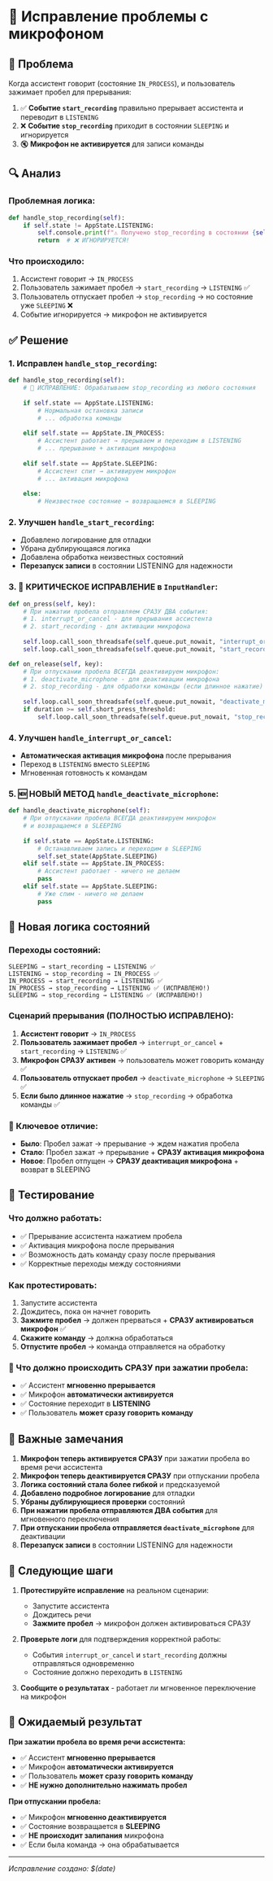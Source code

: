 # 🎤 Исправление проблемы с микрофоном

## 🚨 Проблема

Когда ассистент говорит (состояние `IN_PROCESS`), и пользователь зажимает пробел для прерывания:

1. ✅ **Событие `start_recording`** правильно прерывает ассистента и переводит в `LISTENING`
2. ❌ **Событие `stop_recording`** приходит в состоянии `SLEEPING` и игнорируется
3. 🔇 **Микрофон не активируется** для записи команды

## 🔍 Анализ

### **Проблемная логика:**
```python
def handle_stop_recording(self):
    if self.state != AppState.LISTENING:
        self.console.print(f"⚠️ Получено stop_recording в состоянии {self.state.name}, игнорирую")
        return  # ❌ ИГНОРИРУЕТСЯ!
```

### **Что происходило:**
1. Ассистент говорит → `IN_PROCESS`
2. Пользователь зажимает пробел → `start_recording` → `LISTENING` ✅
3. Пользователь отпускает пробел → `stop_recording` → но состояние уже `SLEEPING` ❌
4. Событие игнорируется → микрофон не активируется

## ✅ Решение

### **1. Исправлен `handle_stop_recording`:**
```python
def handle_stop_recording(self):
    # 🚨 ИСПРАВЛЕНИЕ: Обрабатываем stop_recording из любого состояния
    
    if self.state == AppState.LISTENING:
        # Нормальная остановка записи
        # ... обработка команды
        
    elif self.state == AppState.IN_PROCESS:
        # Ассистент работает → прерываем и переходим в LISTENING
        # ... прерывание + активация микрофона
        
    elif self.state == AppState.SLEEPING:
        # Ассистент спит → активируем микрофон
        # ... активация микрофона
        
    else:
        # Неизвестное состояние → возвращаемся в SLEEPING
```

### **2. Улучшен `handle_start_recording`:**
- Добавлено логирование для отладки
- Убрана дублирующаяся логика
- Добавлена обработка неизвестных состояний
- **Перезапуск записи** в состоянии LISTENING для надежности

### **3. 🚨 КРИТИЧЕСКОЕ ИСПРАВЛЕНИЕ в `InputHandler`:**
```python
def on_press(self, key):
    # При нажатии пробела отправляем СРАЗУ ДВА события:
    # 1. interrupt_or_cancel - для прерывания ассистента
    # 2. start_recording - для активации микрофона
    
    self.loop.call_soon_threadsafe(self.queue.put_nowait, "interrupt_or_cancel")
    self.loop.call_soon_threadsafe(self.queue.put_nowait, "start_recording")

def on_release(self, key):
    # При отпускании пробела ВСЕГДА деактивируем микрофон:
    # 1. deactivate_microphone - для деактивации микрофона
    # 2. stop_recording - для обработки команды (если длинное нажатие)
    
    self.loop.call_soon_threadsafe(self.queue.put_nowait, "deactivate_microphone")
    if duration >= self.short_press_threshold:
        self.loop.call_soon_threadsafe(self.queue.put_nowait, "stop_recording")
```

### **4. Улучшен `handle_interrupt_or_cancel`:**
- **Автоматическая активация микрофона** после прерывания
- Переход в `LISTENING` вместо `SLEEPING`
- Мгновенная готовность к командам

### **5. 🆕 НОВЫЙ МЕТОД `handle_deactivate_microphone`:**
```python
def handle_deactivate_microphone(self):
    # При отпускании пробела ВСЕГДА деактивируем микрофон
    # и возвращаемся в SLEEPING
    
    if self.state == AppState.LISTENING:
        # Останавливаем запись и переходим в SLEEPING
        self.set_state(AppState.SLEEPING)
    elif self.state == AppState.IN_PROCESS:
        # Ассистент работает - ничего не делаем
        pass
    elif self.state == AppState.SLEEPING:
        # Уже спим - ничего не делаем
        pass
```

## 🎯 Новая логика состояний

### **Переходы состояний:**
```
SLEEPING → start_recording → LISTENING ✅
LISTENING → stop_recording → IN_PROCESS ✅
IN_PROCESS → start_recording → LISTENING ✅
IN_PROCESS → stop_recording → LISTENING ✅ (ИСПРАВЛЕНО!)
SLEEPING → stop_recording → LISTENING ✅ (ИСПРАВЛЕНО!)
```

### **Сценарий прерывания (ПОЛНОСТЬЮ ИСПРАВЛЕНО):**
1. **Ассистент говорит** → `IN_PROCESS`
2. **Пользователь зажимает пробел** → `interrupt_or_cancel` + `start_recording` → `LISTENING` ✅
3. **Микрофон СРАЗУ активен** → пользователь может говорить команду ✅
4. **Пользователь отпускает пробел** → `deactivate_microphone` → `SLEEPING` ✅
5. **Если было длинное нажатие** → `stop_recording` → обработка команды ✅

### **🚨 Ключевое отличие:**
- **Было**: Пробел зажат → прерывание → ждем нажатия пробела
- **Стало**: Пробел зажат → прерывание + **СРАЗУ активация микрофона**
- **Новое**: Пробел отпущен → **СРАЗУ деактивация микрофона** + возврат в SLEEPING

## 🧪 Тестирование

### **Что должно работать:**
- ✅ Прерывание ассистента нажатием пробела
- ✅ Активация микрофона после прерывания
- ✅ Возможность дать команду сразу после прерывания
- ✅ Корректные переходы между состояниями

### **Как протестировать:**
1. Запустите ассистента
2. Дождитесь, пока он начнет говорить
3. **Зажмите пробел** → должен прерваться + **СРАЗУ активироваться микрофон** ✅
4. **Скажите команду** → должна обработаться
5. **Отпустите пробел** → команда отправляется на обработку

### **🎯 Что должно происходить СРАЗУ при зажатии пробела:**
- ✅ Ассистент **мгновенно прерывается**
- ✅ Микрофон **автоматически активируется**
- ✅ Состояние переходит в **LISTENING**
- ✅ Пользователь **может сразу говорить команду**

## 📝 Важные замечания

1. **Микрофон теперь активируется СРАЗУ** при зажатии пробела во время речи ассистента
2. **Микрофон теперь деактивируется СРАЗУ** при отпускании пробела
3. **Логика состояний стала более гибкой** и предсказуемой
4. **Добавлено подробное логирование** для отладки
5. **Убраны дублирующиеся проверки** состояний
6. **При нажатии пробела отправляются ДВА события** для мгновенного переключения
7. **При отпускании пробела отправляется `deactivate_microphone`** для деактивации
8. **Перезапуск записи** в состоянии LISTENING для надежности

## 🔄 Следующие шаги

1. **Протестируйте исправление** на реальном сценарии:
   - Запустите ассистента
   - Дождитесь речи
   - **Зажмите пробел** → микрофон должен активироваться СРАЗУ
   
2. **Проверьте логи** для подтверждения корректной работы:
   - События `interrupt_or_cancel` и `start_recording` должны отправляться одновременно
   - Состояние должно переходить в `LISTENING`
   
3. **Сообщите о результатах** - работает ли мгновенное переключение на микрофон

## 🎯 Ожидаемый результат

**При зажатии пробела во время речи ассистента:**
- ✅ Ассистент **мгновенно прерывается**
- ✅ Микрофон **автоматически активируется**
- ✅ Пользователь **может сразу говорить команду**
- ✅ **НЕ нужно дополнительно нажимать пробел**

**При отпускании пробела:**
- ✅ Микрофон **мгновенно деактивируется**
- ✅ Состояние возвращается в **SLEEPING**
- ✅ **НЕ происходит залипания** микрофона
- ✅ Если была команда → она обрабатывается

---
*Исправление создано: $(date)*
